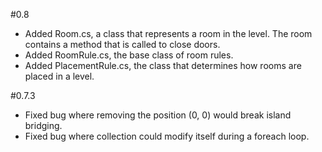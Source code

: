 #0.8

- Added Room.cs, a class that represents a room in the level. The room contains a method that is called to close doors.
- Added RoomRule.cs, the base class of room rules.
- Added PlacementRule.cs, the class that determines how rooms are placed in a level.

#0.7.3

- Fixed bug where removing the position (0, 0) would break island bridging.
- Fixed bug where collection could modify itself during a foreach loop.